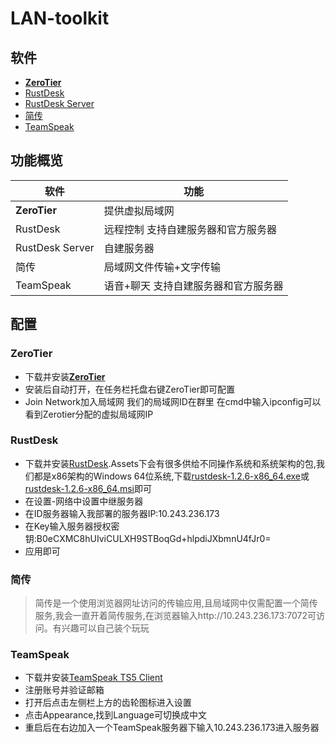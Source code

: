# LAN-toolkit
## 软件
- [**ZeroTier**](https://www.zerotier.com/)
- [RustDesk](https://github.com/rustdesk/rustdesk)
- [RustDesk Server](https://github.com/rustdesk/rustdesk-server)
- [简传](https://easysend.channer.cn/)
- [TeamSpeak](https://www.teamspeak.com/zh-CN/)
## 功能概览

| 软件              | 功能                  |
| --------------- | ------------------- |
| **ZeroTier**    | 提供虚拟局域网             |
| RustDesk        | 远程控制 支持自建服务器和官方服务器  |
| RustDesk Server | 自建服务器               |
| 简传              | 局域网文件传输+文字传输        |
| TeamSpeak       | 语音+聊天 支持自建服务器和官方服务器 |

## 配置
### **ZeroTier**
- 下载并安装[**ZeroTier**](https://www.zerotier.com/download/)
- 安装后自动打开，在任务栏托盘右键ZeroTier即可配置
- Join Network加入局域网 我们的局域网ID在群里
在cmd中输入ipconfig可以看到Zerotier分配的虚拟局域网IP



### RustDesk
- 下载并安装[RustDesk](https://github.com/rustdesk/rustdesk/releases/tag/1.2.6).Assets下会有很多供给不同操作系统和系统架构的包,我们都是x86架构的Windows 64位系统,下载[rustdesk-1.2.6-x86_64.exe](https://github.com/rustdesk/rustdesk/releases/download/1.2.6/rustdesk-1.2.6-x86_64.exe)或[rustdesk-1.2.6-x86_64.msi](https://github.com/rustdesk/rustdesk/releases/download/1.2.6/rustdesk-1.2.6-x86_64.msi)即可
- 在设置-网络中设置中继服务器
- 在ID服务器输入我部署的服务器IP:10.243.236.173
- 在Key输入服务器授权密钥:B0eCXMC8hUIviCULXH9STBoqGd+hlpdiJXbmnU4fJr0=
- 应用即可
### 简传
> 简传是一个使用浏览器网址访问的传输应用,且局域网中仅需配置一个简传服务,我会一直开着简传服务,在浏览器输入http://10.243.236.173:7072可访问。有兴趣可以自己装个玩玩

### TeamSpeak
- 下载并安装[TeamSpeak TS5 Client](https://www.teamspeak.com/zh-CN/downloads/#ts5client)
- 注册账号并验证邮箱
- 打开后点击左侧栏上方的齿轮图标进入设置
- 点击Appearance,找到Language可切换成中文
- 重启后在右边加入一个TeamSpeak服务器下输入10.243.236.173进入服务器
